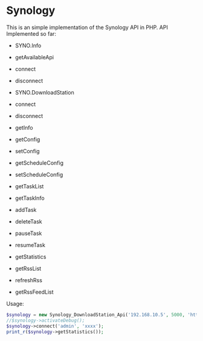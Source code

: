 Synology
=================

This is an simple implementation of the Synology API in PHP.
API Implemented so far:
* SYNO.Info
* getAvailableApi
* connect
* disconnect

* SYNO.DownloadStation
* connect
* disconnect
* getInfo
* getConfig
* setConfig
* getScheduleConfig
* setScheduleConfig
* getTaskList
* getTaskInfo
* addTask
* deleteTask
* pauseTask
* resumeTask
* getStatistics
* getRssList
* refreshRss
* getRssFeedList

Usage:
```php
$synology = new Synology_DownloadStation_Api('192.168.10.5', 5000, 'http', 1);
//$synology->activateDebug();
$synology->connect('admin', 'xxxx');
print_r($synology->getStatistics());
```